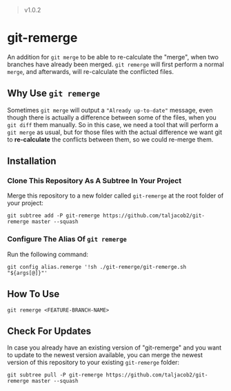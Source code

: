> v1.0.2

# git-remerge

An addition for `git merge` to be able to re-calculate the "merge", when two branches have already been merged. `git remerge` will first perform a normal `merge`, and afterwards, will re-calculate the conflicted files.

## Why Use `git remerge`

Sometimes `git merge` will output a `"Already up-to-date"` message, even though there is actually a difference between some of the files, when you `git diff` them manually. So in this case, we need a tool that will perform a `git merge` as usual, but for those files with the actual difference we want git to **re-calculate** the conflicts between them, so we could re-merge them.

## Installation

### Clone This Repository As A Subtree In Your Project

Merge this repository to a new folder called `git-remerge` at the root folder of your project:
```
git subtree add -P git-remerge https://github.com/taljacob2/git-remerge master --squash
```

### Configure The Alias Of `git remerge`

Run the following command:
```
git config alias.remerge '!sh ./git-remerge/git-remerge.sh "${args[@]}"'
```

## How To Use

```
git remerge <FEATURE-BRANCH-NAME>
```

## Check For Updates

In case you already have an existing version of "git-remerge" and you want to update to the newest version available, you can merge the newest version of this repository to your existing `git-remerge` folder:
```
git subtree pull -P git-remerge https://github.com/taljacob2/git-remerge master --squash
```
